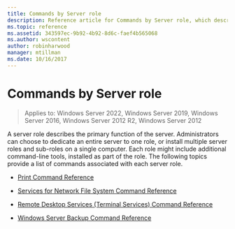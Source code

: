 ```yaml
---
title: Commands by Server role
description: Reference article for Commands by Server role, which describes the primary function of the server.
ms.topic: reference
ms.assetid: 343597ec-9b92-4b92-8d6c-faef4b565068
ms.author: wscontent
author: robinharwood
manager: mtillman
ms.date: 10/16/2017
---
```

# Commands by Server role

>Applies to: Windows Server 2022, Windows Server 2019, Windows Server 2016, Windows Server 2012 R2, Windows Server 2012

A server role describes the primary function of the server. Administrators can choose to dedicate an entire server to one role, or install multiple server roles and sub-roles on a single computer. Each role might include additional command-line tools, installed as part of the role. The following topics provide a list of commands associated with each server role.

- [Print Command Reference](print-command-reference.md)

- [Services for Network File System Command Reference](services-for-network-file-system-command-reference.md)

- [Remote Desktop Services (Terminal Services) Command Reference](remote-desktop-services-terminal-services-command-reference.md)

- [Windows Server Backup Command Reference](windows-server-backup-command-reference.md)
